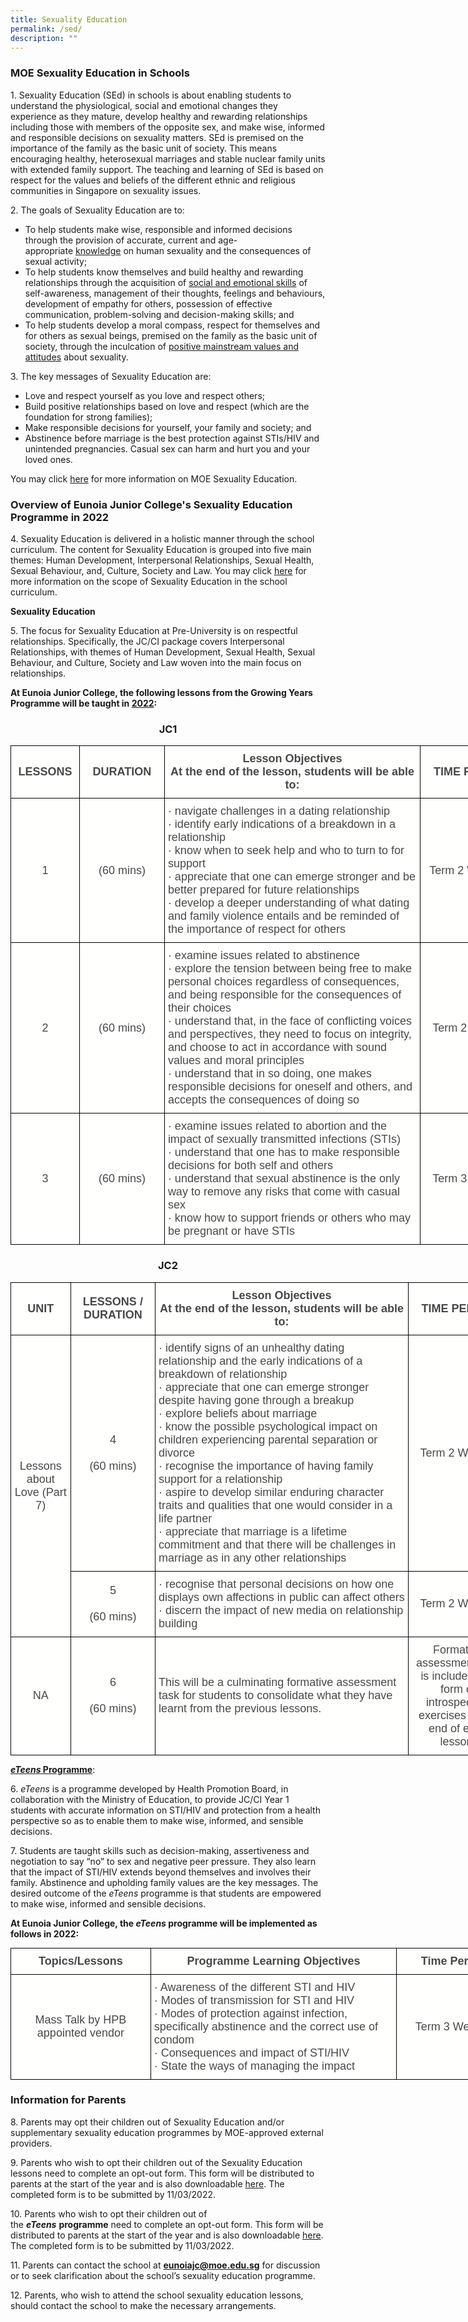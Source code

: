 ```yaml
---
title: Sexuality Education
permalink: /sed/
description: ""
---
```


### **MOE** **Sexuality Education in Schools**

1\. Sexuality Education (SEd) in schools is about enabling students to understand the physiological, social and emotional changes they experience as they mature, develop healthy and rewarding relationships including those with members of the opposite sex, and make wise, informed and responsible decisions on sexuality matters. SEd is premised on the importance of the family as the basic unit of society. This means encouraging healthy, heterosexual marriages and stable nuclear family units with extended family support. The teaching and learning of SEd is based on respect for the values and beliefs of the different ethnic and religious communities in Singapore on sexuality issues.

2\. The goals of Sexuality Education are to:

*   To help students make wise, responsible and informed decisions through the provision of accurate, current and age-appropriate <u>knowledge</u> on human sexuality and the consequences of sexual activity;
*   To help students know themselves and build healthy and rewarding relationships through the acquisition of <u>social and emotional skills</u> of self-awareness, management of their thoughts, feelings and behaviours, development of empathy for others, possession of effective communication, problem-solving and decision-making skills; and
*   To help students develop a moral compass, respect for themselves and for others as sexual beings, premised on the family as the basic unit of society, through the inculcation of <u>positive mainstream values and attitudes</u> about sexuality.

3\. The key messages of Sexuality Education are:

*   Love and respect yourself as you love and respect others;
*   Build positive relationships based on love and respect (which are the foundation for strong families);
*   Make responsible decisions for yourself, your family and society; and
*   Abstinence before marriage is the best protection against STIs/HIV and unintended pregnancies. Casual sex can harm and hurt you and your loved ones.

You may click [here](https://www.moe.gov.sg/programmes/sexuality-education) for more information on MOE Sexuality Education.

### **Overview of Eunoia Junior College's Sexuality Education Programme in 2022**

4\. Sexuality Education is delivered in a holistic manner through the school curriculum. The content for Sexuality Education is grouped into five main themes: Human Development, Interpersonal Relationships, Sexual Health, Sexual Behaviour, and, Culture, Society and Law. You may click [here](https://www.moe.gov.sg/programmes/sexuality-education/scope-and-teaching-approach) for more information on the scope of Sexuality Education in the school curriculum.

**Sexuality Education**

5\. The focus for Sexuality Education at Pre-University is on respectful relationships. Specifically, the JC/CI package covers Interpersonal Relationships, with themes of Human Development, Sexual Health, Sexual Behaviour, and Culture, Society and Law woven into the main focus on relationships.

**At Eunoia Junior College, the following lessons from the Growing Years Programme will be taught in <u>2022</u>:**

<center><h3>JC1</h3></center>

<style type="text/css">
.tg  {border-collapse:collapse;border-spacing:0;margin:0px auto;}
.tg td{border-color:black;border-style:solid;border-width:1px;font-family:Arial, sans-serif;font-size:14px;
  overflow:hidden;padding:10px 5px;word-break:normal;}
.tg th{border-color:black;border-style:solid;border-width:1px;font-family:Arial, sans-serif;font-size:14px;
  font-weight:normal;overflow:hidden;padding:10px 5px;word-break:normal;}
.tg .tg-8sjc{background-color:#FFFFFE;color:#484848;font-size:18px;font-weight:bold;text-align:center;vertical-align:middle}
.tg .tg-on1j{background-color:#FFFFFE;color:#484848;font-size:18px;text-align:center;vertical-align:middle}
.tg .tg-y2np{background-color:#FFFFFE;color:#484848;font-size:18px;text-align:left;vertical-align:middle}
</style>
<table class="tg" style="undefined;table-layout: fixed; width: 816px">
<colgroup>
<col style="width: 110px">
<col style="width: 136px">
<col style="width: 410px">
<col style="width: 160px">
</colgroup>
<tbody>
  <tr>
    <td class="tg-8sjc"><span style="font-weight:bold">LESSONS</span></td>
    <td class="tg-8sjc"><span style="font-weight:bold">DURATION</span></td>
    <td class="tg-8sjc"><span style="font-weight:bold">Lesson Objectives</span><br>At the end of the lesson, students will be able to:</td>
    <td class="tg-8sjc"><span style="font-weight:bold">TIME PERIOD</span></td>
  </tr>
  <tr>
    <td class="tg-on1j"> 1</td>
    <td class="tg-on1j">(60 mins)</td>
    <td class="tg-y2np">·       navigate challenges in a dating relationship<br>·       identify early indications of a breakdown in a relationship<br>·       know when to seek help and who to turn to for support<br>·       appreciate that one can emerge stronger and be better prepared for future relationships<br>·       develop a deeper understanding of what dating and family violence entails and be reminded of the importance of respect for others</td>
    <td class="tg-on1j">Term 2 Week 10</td>
  </tr>
  <tr>
    <td class="tg-on1j">2</td>
    <td class="tg-on1j">(60 mins)</td>
    <td class="tg-y2np">·       examine issues related to abstinence<br>·       explore the tension between being free to make personal choices regardless of consequences, and being responsible for the consequences of their choices<br>·       understand that, in the face of conflicting voices and perspectives, they need to focus on integrity, and choose to act in accordance with sound values and moral principles<br>·       understand that in so doing, one makes responsible decisions for oneself and others, and accepts the consequences of doing so</td>
    <td class="tg-on1j">Term 2 Week 8</td>
  </tr>
  <tr>
    <td class="tg-on1j">3</td>
    <td class="tg-on1j">(60 mins)</td>
    <td class="tg-y2np">·       examine issues related to abortion and the impact of sexually transmitted infections (STIs)<br>·       understand that one has to make responsible decisions for both self and others<br>·       understand that sexual abstinence is the only way to remove any risks that come with casual sex<br>·       know how to support friends or others who may be pregnant or have STIs</td>
    <td class="tg-on1j">Term 3 Week 8</td>
  </tr>
</tbody>
</table>


<center><h3>JC2</h3></center>

<style type="text/css">
.tg  {border-collapse:collapse;border-spacing:0;margin:0px auto;}
.tg td{border-color:black;border-style:solid;border-width:1px;font-family:Arial, sans-serif;font-size:14px;
  overflow:hidden;padding:10px 5px;word-break:normal;}
.tg th{border-color:black;border-style:solid;border-width:1px;font-family:Arial, sans-serif;font-size:14px;
  font-weight:normal;overflow:hidden;padding:10px 5px;word-break:normal;}
.tg .tg-8sjc{background-color:#FFFFFE;color:#484848;font-size:18px;font-weight:bold;text-align:center;vertical-align:middle}
.tg .tg-on1j{background-color:#FFFFFE;color:#484848;font-size:18px;text-align:center;vertical-align:middle}
.tg .tg-y2np{background-color:#FFFFFE;color:#484848;font-size:18px;text-align:left;vertical-align:middle}
</style>
<table class="tg" style="undefined;table-layout: fixed; width: 796px">
<colgroup>
<col style="width: 96px">
<col style="width: 136px">
<col style="width: 410px">
<col style="width: 160px">
</colgroup>
<tbody>
  <tr>
    <td class="tg-8sjc"><span style="font-weight:bold">UNIT</span></td>
    <td class="tg-8sjc"><span style="font-weight:bold">LESSONS / DURATION</span></td>
    <td class="tg-8sjc"><span style="font-weight:bold">Lesson Objectives</span><br>At the end of the lesson, students will be able to:</td>
    <td class="tg-8sjc"><span style="font-weight:bold">TIME PERIOD</span></td>
  </tr>
  <tr>
    <td class="tg-on1j" rowspan="2">Lessons about Love (Part 7)</td>
    <td class="tg-on1j">4<br><br>(60 mins)</td>
    <td class="tg-y2np">·       identify signs of an unhealthy dating relationship and the early indications of a breakdown of relationship<br>·       appreciate that one can emerge stronger despite having gone through a breakup<br>·       explore beliefs about marriage<br>·       know the possible psychological impact on children experiencing parental separation or divorce<br>·       recognise the importance of having family support for a relationship<br>·       aspire to develop similar enduring character traits and qualities that one would consider in a life partner<br>·       appreciate that marriage is a lifetime commitment and that there will be challenges in marriage as in any other relationships</td>
    <td class="tg-on1j">Term 2 Week 8</td>
  </tr>
  <tr>
    <td class="tg-on1j">5<br><br>(60 mins)</td>
    <td class="tg-y2np">·       recognise that personal decisions on how one displays own affections in public can affect others<br>·       discern the impact of new media on relationship building</td>
    <td class="tg-on1j">Term 2 Week 2</td>
  </tr>
  <tr>
    <td class="tg-on1j">NA</td>
    <td class="tg-on1j">6<br><br>(60 mins)</td>
    <td class="tg-y2np">This will be a culminating formative assessment task for students to consolidate what they have learnt from the previous lessons.</td>
    <td class="tg-on1j">Formative assessment task is included in a form of introspection exercises at the end of each lesson.</td>
  </tr>
</tbody>
</table>


<u><b><em>eTeens</em> Programme</b></u>:

6. _eTeens_ is a programme developed by Health Promotion Board, in collaboration with the Ministry of Education, to provide JC/CI Year 1 students with accurate information on STI/HIV and protection from a health perspective so as to enable them to make wise, informed, and sensible decisions.

7\. Students are taught skills such as decision-making, assertiveness and negotiation to say “no” to sex and negative peer pressure. They also learn that the impact of STI/HIV extends beyond themselves and involves their family. Abstinence and upholding family values are the key messages. The desired outcome of the _eTeens_ programme is that students are empowered to make wise, informed and sensible decisions.

**At Eunoia Junior College, the _eTeens_ programme will be implemented as follows in 2022:**

<style type="text/css">
.tg  {border-collapse:collapse;border-spacing:0;margin:0px auto;}
.tg td{border-color:black;border-style:solid;border-width:1px;font-family:Arial, sans-serif;font-size:14px;
  overflow:hidden;padding:10px 5px;word-break:normal;}
.tg th{border-color:black;border-style:solid;border-width:1px;font-family:Arial, sans-serif;font-size:14px;
  font-weight:normal;overflow:hidden;padding:10px 5px;word-break:normal;}
.tg .tg-l5uw{background-color:#FFFFFE;color:#484848;font-size:18px;font-weight:bold;text-align:center;vertical-align:top}
.tg .tg-on1j{background-color:#FFFFFE;color:#484848;font-size:18px;text-align:center;vertical-align:middle}
.tg .tg-y2np{background-color:#FFFFFE;color:#484848;font-size:18px;text-align:left;vertical-align:middle}
</style>
<table class="tg" style="undefined;table-layout: fixed; width: 799px">
<colgroup>
<col style="width: 224px">
<col style="width: 394px">
<col style="width: 181px">
</colgroup>
<tbody>
  <tr>
    <td class="tg-l5uw"><span style="font-weight:bold">Topics/Lessons</span></td>
    <td class="tg-l5uw"><span style="font-weight:bold">Programme Learning Objectives</span></td>
    <td class="tg-l5uw"><span style="font-weight:bold">Time Period</span></td>
  </tr>
  <tr>
    <td class="tg-on1j">Mass Talk by HPB appointed vendor</td>
    <td class="tg-y2np">·       Awareness of the different STI and HIV<br>·       Modes of transmission for STI and HIV<br>·       Modes of protection against infection, specifically abstinence and the correct use of condom<br>·       Consequences and impact of STI/HIV<br>·       State the ways of managing the impact</td>
    <td class="tg-on1j">Term 3 Week 6</td>
  </tr>
</tbody>
</table>

### **Information for Parents**

8\. Parents may opt their children out of Sexuality Education and/or supplementary sexuality education programmes by MOE-approved external providers.

9\. Parents who wish to opt their children out of the Sexuality Education lessons need to complete an opt-out form. This form will be distributed to parents at the start of the year and is also downloadable [here](/files/Growing-Years-Opt-out-2022.pdf). The completed form is to be submitted by 11/03/2022.

10\. Parents who wish to opt their children out of the **_eTeens_** **programme** need to complete an opt-out form. This form will be distributed to parents at the start of the year and is also downloadable [here](/files/eTeens-Parents-Opt-out-Form-JCCI-2022.pdf). The completed form is to be submitted by 11/03/2022.

11\. Parents can contact the school at [**eunoiajc@moe.edu.sg**](mailto:eunoiajc@moe.edu.sg) for discussion or to seek clarification about the school’s sexuality education programme.

12\. Parents, who wish to attend the school sexuality education lessons, should contact the school to make the necessary arrangements.